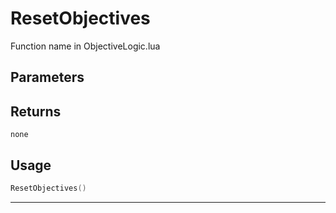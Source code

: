 # ResetObjectives
Function name in ObjectiveLogic.lua
## Parameters

## Returns
`none`
## Usage
```lua
ResetObjectives()
```
---
